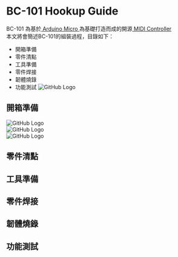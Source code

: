 # BC-101 Hookup Guide
BC-101 為基於[ Arduino Micro ](https://store.arduino.cc/usa/arduino-micro)為基礎打造而成的開源[ MIDI Controller ](https://en.wikipedia.org/wiki/MIDI_controller)<br>
本文將會簡述BC-101的組裝過程，目錄如下：
* 開箱準備
* 零件清點
* 工具準備
* 零件焊接
* 韌體燒錄
* 功能測試
![GitHub Logo](https://mainnolab.files.wordpress.com/2021/05/00.png?w=1024)
## 開箱準備
![GitHub Logo](https://mainnolab.files.wordpress.com/2021/05/01-2.jpg?w=1024)<br>
![GitHub Logo](https://mainnolab.files.wordpress.com/2021/05/02-3.jpg?w=1024)<br>
![GitHub Logo](https://mainnolab.files.wordpress.com/2021/05/03-3.jpg?w=1024)<br>
## 零件清點
## 工具準備
## 零件焊接
## 韌體燒錄
## 功能測試
